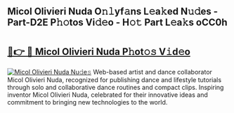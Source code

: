 ## Micol Olivieri Nuda O𝚗𝚕yf𝚊ns L𝚎a𝚔ed N𝚞𝚍es - Part-D2E P𝚑𝚘tos Vi𝚍𝚎o - H𝚘𝚝 Part L𝚎a𝚔s oCC0h

# <h2><a href="http://kf4w3u.oniu.top/?m=Micol+Olivieri+Nuda">🔗👉 🔴 Micol Olivieri Nuda P𝚑ot𝚘𝚜 V𝚒d𝚎o</a></h2>

[![Micol Olivieri Nuda Nu𝚍e𝚜](https://i.imgur.com/0qMVB7G.gif)](http://kf4w3u.oniu.top/?m=Micol+Olivieri+Nuda)
Web-based artist and dance collaborator Micol Olivieri Nuda, recognized for publishing dance and lifestyle tutorials through solo and collaborative dance routines and compact clips. Inspiring inventor Micol Olivieri Nuda, celebrated for their innovative ideas and commitment to bringing new technologies to the world.  
